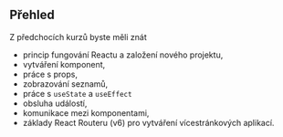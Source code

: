 ## Přehled

Z předchocích kurzů byste měli znát

* princip fungování Reactu a založení nového projektu,
* vytváření komponent,
* práce s props,
* zobrazování seznamů,
* práce s `useState` a `useEffect`
* obsluha událostí,
* komunikace mezi komponentami,
* základy React Routeru (v6) pro vytváření vícestránkových aplikací.